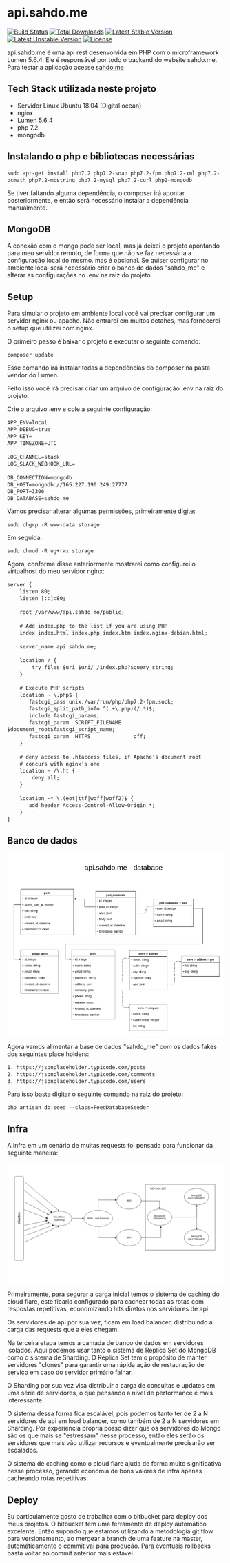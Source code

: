 # api.sahdo.me

[![Build Status](https://travis-ci.org/laravel/lumen-framework.svg)](https://travis-ci.org/laravel/lumen-framework)
[![Total Downloads](https://poser.pugx.org/laravel/lumen-framework/d/total.svg)](https://packagist.org/packages/laravel/lumen-framework)
[![Latest Stable Version](https://poser.pugx.org/laravel/lumen-framework/v/stable.svg)](https://packagist.org/packages/laravel/lumen-framework)
[![Latest Unstable Version](https://poser.pugx.org/laravel/lumen-framework/v/unstable.svg)](https://packagist.org/packages/laravel/lumen-framework)
[![License](https://poser.pugx.org/laravel/lumen-framework/license.svg)](https://packagist.org/packages/laravel/lumen-framework)

api.sahdo.me é uma api rest desenvolvida em PHP com o microframework Lumen 5.6.4. Ele é responsável por todo o backend do website sahdo.me.
Para testar a aplicação acesse [sahdo.me](http://sahdo.me) 

## Tech Stack utilizada neste projeto

- Servidor Linux Ubuntu 18.04 (Digital ocean)
- nginx
- Lumen 5.6.4
- php 7.2
- mongodb

## Instalando o php e bibliotecas necessárias

    sudo apt-get install php7.2 php7.2-soap php7.2-fpm php7.2-xml php7.2-bcmath php7.2-mbstring php7.2-mysql php7.2-curl php2-mongodb

Se tiver faltando alguma dependência, o composer irá apontar posteriormente, e então será necessário instalar a dependência manualmente.

## MongoDB

A conexão com o mongo pode ser local, mas já deixei o projeto apontando para meu servidor remoto, de forma que não se faz necessária a configuração local do mesmo. mas é opcional. Se quiser configurar no ambiente local será necessário criar o banco de dados "sahdo_me" e alterar as configurações no .env na raiz do projeto.

## Setup

Para simular o projeto em ambiente local você vai precisar configurar um servidor nginx ou apache. Não entrarei em muitos detahes, mas fornecerei o setup que utilizei com nginx.

O primeiro passo é baixar o projeto e executar o seguinte comando:

    composer update
        
Esse comando irá instalar todas a dependências do composer na pasta vendor do Lumen.

Feito isso você irá precisar criar um arquivo de configuração .env na raiz do projeto.
    
Crie o arquivo .env e cole a seguinte configuração:

    APP_ENV=local
    APP_DEBUG=true
    APP_KEY=
    APP_TIMEZONE=UTC
    
    LOG_CHANNEL=stack
    LOG_SLACK_WEBHOOK_URL=
    
    DB_CONNECTION=mongodb
    DB_HOST=mongodb://165.227.190.249:27777
    DB_PORT=3306
    DB_DATABASE=sahdo_me
    
Vamos precisar alterar algumas permissões, primeiramente digite:
    
    sudo chgrp -R www-data storage

Em seguida:

    sudo chmod -R ug+rwx storage
                  
Agora, conforme disse anteriormente mostrarei como configurei o virtualhost do meu servidor nginx:

    server {
        listen 80;
        listen [::]:80;
    
        root /var/www/api.sahdo.me/public;
    
        # Add index.php to the list if you are using PHP
        index index.html index.php index.htm index.nginx-debian.html;
    
        server_name api.sahdo.me;
    
        location / {
            try_files $uri $uri/ /index.php?$query_string;
        }
    
        # Execute PHP scripts
        location ~ \.php$ {
           fastcgi_pass unix:/var/run/php/php7.2-fpm.sock;
           fastcgi_split_path_info ^(.+\.php)(/.*)$;
           include fastcgi_params;
           fastcgi_param  SCRIPT_FILENAME    $document_root$fastcgi_script_name;
           fastcgi_param  HTTPS              off;
        }
    
        # deny access to .htaccess files, if Apache's document root
        # concurs with nginx's one
        location ~ /\.ht {
            deny all;
        }
    
        location ~* \.(eot|ttf|woff|woff2)$ {
           add_header Access-Control-Allow-Origin *;
        }
    }
    
## Banco de dados

![Database](extra/database.png)

Agora vamos alimentar a base de dados "sahdo_me" com os dados fakes dos seguintes place holders:

    1. https://jsonplaceholder.typicode.com/posts 
    2. https://jsonplaceholder.typicode.com/comments 
    3. https://jsonplaceholder.typicode.com/users 

Para isso basta digitar o seguinte comando na raiz do projeto:

    php artisan db:seed --class=FeedDatabaseSeeder 

## Infra

A infra em um cenário de muitas requests foi pensada para funcionar da seguinte maneira:

![Database](extra/infra.png)

Primeiramente, para segurar a carga inicial temos o sistema de caching do cloud flare, este ficaria configurado para cachear todas as rotas com respostas repetitivas, economizando hits diretos nos servidores de api.

Os servidores de api por sua vez, ficam em load balancer, distribuindo a carga das requests que a eles chegam.

Na terceira etapa temos a camada de banco de dados em servidores isolados. Aqui podemos usar tanto o sistema de Replica Set do MongoDB como o sistema de Sharding. O Replica Set tem o propósito de manter servidores "clones" para garantir uma rápida ação de restauração de serviço em caso do servidor primário falhar.

O Sharding por sua vez visa distribuir a carga de consultas e updates em uma série de servidores, o que pensando a nível de performance é mais interessante.

O sistema dessa forma fica escalável, pois podemos tanto ter de 2 a N servidores de api em load balancer, como também de 2 a N servidores em Sharding. Por experiência própria posso dizer que os servidores do Mongo são os que mais se "estressam" nesse processo, então eles serão os servidores que mais vão utilizar recursos e eventualmente precisarão ser escalados.

O sistema de caching como o cloud flare ajuda de forma muito significativa nesse processo, gerando economia de bons valores de infra apenas cacheando rotas repetitivas.

## Deploy

Eu particulamente gosto de trabalhar com o bitbucket para deploy dos meus projetos. O bitbucket tem uma ferramente de deploy automático excelente. Então supondo que estamos utilizando a metodologia git flow para versionamento, ao mergear a branch de uma feature na master, automáticamente o commit vai para produção. Para eventuais rollbacks basta voltar ao commit anterior mais estável. 



